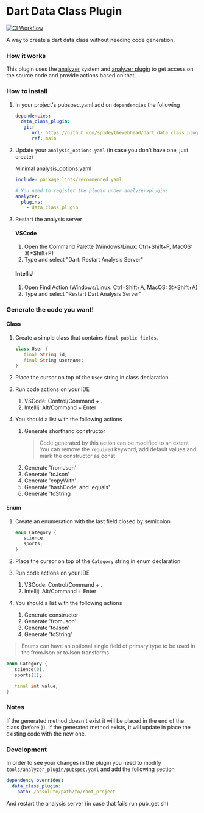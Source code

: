 # Dart Data Class Plugin

[![CI Workflow](https://github.com/spideythewebhead/dart_data_class_plugin/actions/workflows/ci.yml/badge.svg)](https://github.com/spideythewebhead/dart_data_class_plugin/actions/workflows/ci.yml)

A way to create a dart data class without needing code generation.

### How it works

This plugin uses the [analyzer](https://pub.dev/packages/analyzer) system and [analyzer plugin](https://pub.dev/packages/analyzer_plugin) to get access on the source code and provide actions based on that.

### How to install

1. In your project's pubspec.yaml add on `dependencies` the following
   ```yaml
   dependencies:
     data_class_plugin:
      git:
         url: https://github.com/spideythewebhead/dart_data_class_plugin.git
         ref: main
   ```
1. Update your `analysis_options.yaml` (in case you don't have one, just create)

   Minimal analysis_options.yaml
   ```yaml
   include: package:lints/recommended.yaml

   # You need to register the plugin under analyzer>plugins
   analyzer:
     plugins:
       - data_class_plugin
   ```
1. Restart the analysis server
   #### VSCode
   1. Open the Command Palette (Windows/Linux: Ctrl+Shift+P, MacOS: ⌘+Shift+P) 
   1. Type and select "Dart: Restart Analysis Server"
   
   #### IntelliJ
   1. Open Find Action (Windows/Linux: Ctrl+Shift+A, MacOS: ⌘+Shift+A)
   1. Type and select "Restart Dart Analysis Server"
   
### Generate the code you want!

#### Class

1. Create a simple class that contains `final public fields`.

   ```dart
   class User {
      final String id;
      final String username;
   }
   ```

1. Place the cursor on top of the `User` string in class declaration
1. Run code actions on your IDE
   1. VSCode: Control/Command + .
   1. Intellij: Alt/Command + Enter
1. You should a list with the following actions
   1. Generate shorthand constructor
      > Code generated by this action can be modified to an extent
      You can remove the `required` keyword, add default values and mark the constructor as const
   1. Generate 'fromJson'
   1. Generate 'toJson'
   1. Generate 'copyWith'
   1. Generate 'hashCode' and 'equals'
   1. Generate 'toString

#### Enum

1. Create an enumeration with the last field closed by semicolon

   ```dart
   enum Category {
      science,
      sports;
   }
   ```

1. Place the cursor on top of the `Category` string in enum declaration
1. Run code actions on your IDE
   1. VSCode: Control/Command + .
   1. Intellij: Alt/Command + Enter
1. You should a list with the following actions
   1. Generate constructor
   1. Generate 'fromJson'
   1. Generate 'toJson'
   1. Generate 'toString'

> Enums can have an optional single field of primary type to be used in the fromJson or toJson transforms

   ```dart
   enum Category {
      science(0),
      sports(1);

      final int value;
   }
   ```

### Notes

If the generated method doesn't exist it will be placed in the end of the class (before `}`).
If the generated method exists, it will update in place the existing code with the new one.

### Development

In order to see your changes in the plugin you need to modify `tools/analyzer_plugin/pubspec.yaml` and add the following section

```yaml
dependency_overrides:
  data_class_plugin:
    path: /absolute/path/to/root_project
```
And restart the analysis server (in case that fails run pub_get.sh)